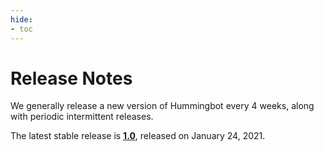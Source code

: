 ```yaml
---
hide:
- toc
---
```


# Release Notes

We generally release a new version of Hummingbot every 4 weeks, along with periodic intermittent releases.

The latest stable release is **[1.0](/release-notes/1.0)**, released on January 24, 2021.